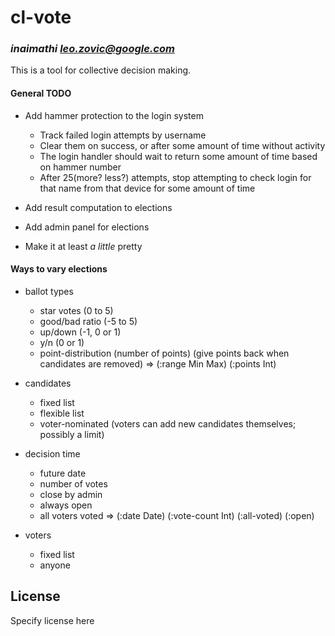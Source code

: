 # cl-vote
### _inaimathi <leo.zovic@google.com>_

This is a tool for collective decision making.

#### General TODO

- Add hammer protection to the login system
	- Track failed login attempts by username
	- Clear them on success, or after some amount of time without activity
	- The login handler should wait to return some amount of time based on hammer number
	- After 25(more? less?) attempts, stop attempting to check login for that name from that device for some amount of time

- Add result computation to elections

- Add admin panel for elections

- Make it at least _a little_ pretty

#### Ways to vary elections
- ballot types
	- star votes (0 to 5)
	- good/bad ratio (-5 to 5)
	- up/down (-1, 0 or 1)
	- y/n (0 or 1)
	- point-distribution (number of points) (give points back when candidates are removed)
	=> (:range Min Max) (:points Int)

- candidates
	- fixed list
	- flexible list
	- voter-nominated (voters can add new candidates themselves; possibly a limit)

- decision time
	- future date
	- number of votes
	- close by admin
	- always open
	- all voters voted
	=> (:date Date) (:vote-count Int) (:all-voted) (:open)

- voters
	- fixed list
	- anyone

## License

Specify license here
